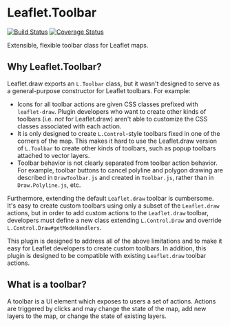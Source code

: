 Leaflet.Toolbar
===============

[![Build Status](https://travis-ci.org/manleyjster/Leaflet.Toolbar.svg?branch=master)](https://travis-ci.org/manleyjster/Leaflet.Toolbar)
[![Coverage Status](https://img.shields.io/coveralls/manleyjster/Leaflet.Toolbar.svg)](https://coveralls.io/r/manleyjster/Leaflet.Toolbar)

Extensible, flexible toolbar class for Leaflet maps.

Why Leaflet.Toolbar?
---------------

Leaflet.draw exports an `L.Toolbar` class, but it wasn't designed to serve as a general-purpose constructor for Leaflet toolbars.  For example:
* Icons for all toolbar actions are given CSS classes prefixed with `leaflet-draw`.  Plugin developers who want to create other kinds of toolbars (i.e. *not* for Leaflet.draw) aren't able to customize the CSS classes associated with each action.
* It is only designed to create `L.Control`-style toolbars fixed in one of the corners of the map. This makes it hard to use the Leaflet.draw version of `L.Toolbar` to create other kinds of toolbars, such as popup toolbars attached to vector layers.
* Toolbar behavior is not clearly separated from toolbar action behavior.  For example, toolbar buttons to cancel polyline and polygon drawing are described in `DrawToolbar.js` and created in `Toolbar.js`, rather than in `Draw.Polyline.js`, etc.

Furthermore, extending the default `Leaflet.draw` toolbar is cumbersome.  It's easy to create custom toolbars using only a subset of the `Leaflet.draw` actions, but in order to add custom actions to the `Leaflet.draw` toolbar, developers must define a new class extending `L.Control.Draw` and override `L.Control.Draw#getModeHandlers`.

This plugin is designed to address all of the above limitations and to make it easy for Leaflet developers to create custom toolbars.  In addition, this plugin is designed to be compatible with existing `Leaflet.draw` toolbar actions.

What is a toolbar?
---------------

A toolbar is a UI element which exposes to users a set of actions.  Actions are triggered by clicks and may change the state of the map, add new layers to the map, or change the state of existing layers.


